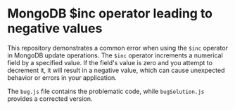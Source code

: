 # MongoDB $inc operator leading to negative values
This repository demonstrates a common error when using the `$inc` operator in MongoDB update operations.  The `$inc` operator increments a numerical field by a specified value. If the field's value is zero and you attempt to decrement it, it will result in a negative value, which can cause unexpected behavior or errors in your application.

The `bug.js` file contains the problematic code, while `bugSolution.js` provides a corrected version.